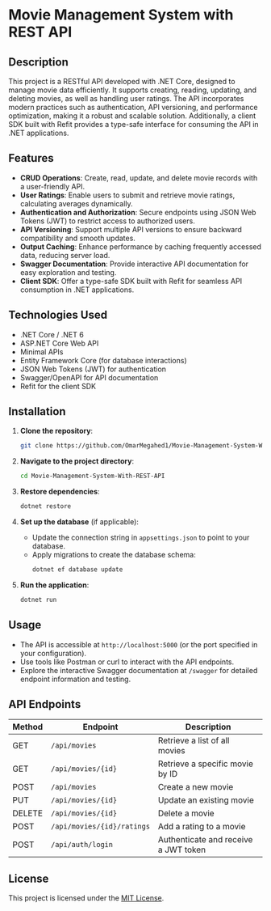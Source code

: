 # Movie Management System with REST API

## Description

This project is a RESTful API developed with .NET Core, designed to manage movie data efficiently. It supports creating, reading, updating, and deleting movies, as well as handling user ratings. The API incorporates modern practices such as authentication, API versioning, and performance optimization, making it a robust and scalable solution. Additionally, a client SDK built with Refit provides a type-safe interface for consuming the API in .NET applications.

## Features

- **CRUD Operations**: Create, read, update, and delete movie records with a user-friendly API.
- **User Ratings**: Enable users to submit and retrieve movie ratings, calculating averages dynamically.
- **Authentication and Authorization**: Secure endpoints using JSON Web Tokens (JWT) to restrict access to authorized users.
- **API Versioning**: Support multiple API versions to ensure backward compatibility and smooth updates.
- **Output Caching**: Enhance performance by caching frequently accessed data, reducing server load.
- **Swagger Documentation**: Provide interactive API documentation for easy exploration and testing.
- **Client SDK**: Offer a type-safe SDK built with Refit for seamless API consumption in .NET applications.

## Technologies Used

- .NET Core / .NET 6
- ASP.NET Core Web API
- Minimal APIs
- Entity Framework Core (for database interactions)
- JSON Web Tokens (JWT) for authentication
- Swagger/OpenAPI for API documentation
- Refit for the client SDK

## Installation

1. **Clone the repository**:
   ```bash
   git clone https://github.com/OmarMegahed1/Movie-Management-System-With-REST-API.git
   ```

2. **Navigate to the project directory**:
   ```bash
   cd Movie-Management-System-With-REST-API
   ```

3. **Restore dependencies**:
   ```bash
   dotnet restore
   ```

4. **Set up the database** (if applicable):
   - Update the connection string in `appsettings.json` to point to your database.
   - Apply migrations to create the database schema:
     ```bash
     dotnet ef database update
     ```

5. **Run the application**:
   ```bash
   dotnet run
   ```

## Usage

- The API is accessible at `http://localhost:5000` (or the port specified in your configuration).
- Use tools like Postman or curl to interact with the API endpoints.
- Explore the interactive Swagger documentation at `/swagger` for detailed endpoint information and testing.

## API Endpoints

| Method | Endpoint                     | Description                          |
|--------|------------------------------|--------------------------------------|
| GET    | `/api/movies`               | Retrieve a list of all movies        |
| GET    | `/api/movies/{id}`          | Retrieve a specific movie by ID      |
| POST   | `/api/movies`               | Create a new movie                   |
| PUT    | `/api/movies/{id}`          | Update an existing movie             |
| DELETE | `/api/movies/{id}`          | Delete a movie                       |
| POST   | `/api/movies/{id}/ratings`  | Add a rating to a movie              |
| POST   | `/api/auth/login`           | Authenticate and receive a JWT token |

## License

This project is licensed under the [MIT License](LICENSE).